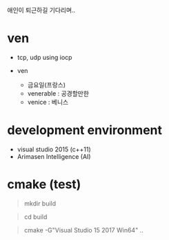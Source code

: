 ﻿
애인이 퇴근하길 기다리며..


# ven
* tcp, udp using iocp
* ven

	- 금요일(프랑스)
	- venerable : 공경할만한
	- venice : 베니스


# development environment
* visual studio 2015 (c++11)
* Arimasen Intelligence (AI)


# cmake (test)
> mkdir build

> cd build

> cmake -G"Visual Studio 15 2017 Win64" ..



